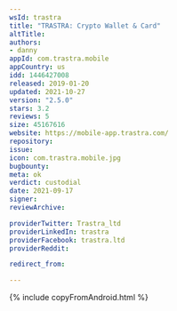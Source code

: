 ```yaml
---
wsId: trastra
title: "TRASTRA: Crypto Wallet & Card"
altTitle: 
authors:
- danny
appId: com.trastra.mobile
appCountry: us
idd: 1446427008
released: 2019-01-20
updated: 2021-10-27
version: "2.5.0"
stars: 3.2
reviews: 5
size: 45167616
website: https://mobile-app.trastra.com/
repository: 
issue: 
icon: com.trastra.mobile.jpg
bugbounty: 
meta: ok
verdict: custodial
date: 2021-09-17
signer: 
reviewArchive:

providerTwitter: Trastra_ltd
providerLinkedIn: trastra
providerFacebook: trastra.ltd
providerReddit: 

redirect_from:

---
```


 {% include copyFromAndroid.html %}
